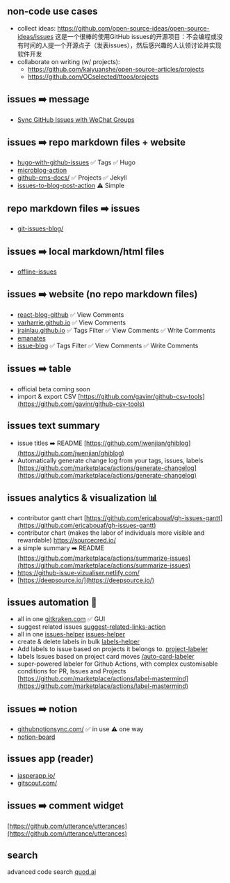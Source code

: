 ## non-code use cases
- collect ideas: https://github.com/open-source-ideas/open-source-ideas/issues 这是一个很棒的使用GitHub issues的开源项目：不会编程或没有时间的人提一个开源点子（发表issues），然后感兴趣的人认领讨论并实现软件开发
- collaborate on writing (w/ projects): 
    - https://github.com/kaiyuanshe/open-source-articles/projects
    - https://github.com/OCselected/ttoos/projects

## issues ➡️ message
- [Sync GitHub Issues with WeChat Groups](https://github.com/kaiyuanshe/osschat)

## issues ➡️ repo markdown files + website
- [hugo-with-github-issues](https://github.com/marketplace/actions/hugo-with-github-issues) ✅ Tags ✅ Hugo
- [microblog-action](https://github.com/herschel666/microblog-action)
- [github-cms-docs/](https://paulkoanui.github.io/github-cms-docs/) ✅ Projects ✅ Jekyll
- [issues-to-blog-post-action](https://github.com/marketplace/actions/issues-to-blog-post-action) ⚠️ Simple
## repo markdown files ➡️ issues
- [git-issues-blog/](https://github.com/Sep0lkit/git-issues-blog/blob/master/README.md)
## issues ➡️ local markdown/html files
- [offline-issues](https://github.com/jlord/offline-issues)
## issues ➡️ website (no repo markdown files)
- [react-blog-github](https://github.com/saadpasta/react-blog-github) ✅ View Comments
- [varharrie.github.io](https://github.com/varHarrie/varharrie.github.io) ✅ View Comments
- [jrainlau.github.io](https://github.com/jrainlau/jrainlau.github.io) ✅ Tags Filter ✅ View Comments ✅ Write Comments
- [emanates](https://github.com/emanates)
- [issue-blog](https://github.com/ttop5/issue-blog) ✅ Tags Filter ✅ View Comments ✅ Write Comments
## issues ➡️ table
- official beta coming soon
- import & export CSV [https://github.com/gavinr/github-csv-tools](https://github.com/gavinr/github-csv-tools)
## issues text summary
- issue titles ➡️ README [https://github.com/jwenjian/ghiblog](https://github.com/jwenjian/ghiblog)
- Automatically generate change log from your tags, issues, labels [https://github.com/marketplace/actions/generate-changelog](https://github.com/marketplace/actions/generate-changelog)
## issues analytics & visualization 📊
- contributor gantt chart [https://github.com/ericabouaf/gh-issues-gantt](https://github.com/ericabouaf/gh-issues-gantt)
- contributor chart  (makes the labor of individuals more visible and rewardable) https://sourcecred.io/
- a simple summary ➡️ README
    [https://github.com/marketplace/actions/summarize-issues](https://github.com/marketplace/actions/summarize-issues)
- https://github-issue-vizualiser.netlify.com/
- [https://deepsource.io/](https://deepsource.io/)
## issues automation 🤖️
- all in one [gitkraken.com](http://gitkraken.com/) ✅ GUI
- suggest related issues [suggest-related-links-action](https://github.com/marketplace/actions/suggest-related-links-action)
- all in one [issues-helper](https://github.com/marketplace/actions/issues-helper) [issues-helper](https://actions-cool.github.io/issues-helper/)
- create & delete labels in bulk [labels-helper](https://github.com/actions-cool/labels-helper)
- Add labels to issue based on projects it belongs to. [project-labeler](https://github.com/marketplace/actions/project-labeler)
- labels Issues based on project card moves [/auto-card-labeler](https://github.com/marketplace/actions/auto-card-labeler)
- super-powered labeler for Github Actions, with complex customisable conditions for PR, Issues and Projects [https://github.com/marketplace/actions/label-mastermind](https://github.com/marketplace/actions/label-mastermind)
## issues ➡️ notion 
- [githubnotionsync.com/](https://githubnotionsync.com/) ✅ in use ⚠️ one way
- [notion-board](https://github.com/marketplace/actions/notion-board)
## issues app (reader) 
- [jasperapp.io/](http://jasperapp.io/gitscout.com/)
- [gitscout.com/](http://jasperapp.io/gitscout.com/)

## issues ➡️ comment widget
[https://github.com/utterance/utterances](https://github.com/utterance/utterances)

## search
advanced code search [quod.ai](http://quod.ai/)
